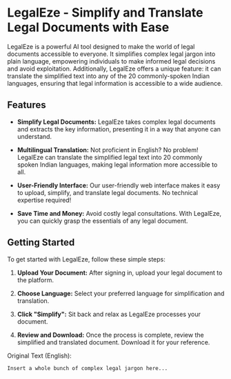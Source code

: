 # LegalEze - Simplify and Translate Legal Documents with Ease

LegalEze is a powerful AI tool designed to make the world of legal documents accessible to everyone. It simplifies complex legal jargon into plain language, empowering individuals to make informed legal decisions and avoid exploitation. Additionally, LegalEze offers a unique feature: it can translate the simplified text into any of the 20 commonly-spoken Indian languages, ensuring that legal information is accessible to a wide audience.

## Features

- **Simplify Legal Documents:** LegalEze takes complex legal documents and extracts the key information, presenting it in a way that anyone can understand.

- **Multilingual Translation:** Not proficient in English? No problem! LegalEze can translate the simplified legal text into 20 commonly spoken Indian languages, making legal information more accessible to all.

- **User-Friendly Interface:** Our user-friendly web interface makes it easy to upload, simplify, and translate legal documents. No technical expertise required!

- **Save Time and Money:** Avoid costly legal consultations. With LegalEze, you can quickly grasp the essentials of any legal document.

## Getting Started

To get started with LegalEze, follow these simple steps:

1. **Upload Your Document:** After signing in, upload your legal document to the platform.

2. **Choose Language:** Select your preferred language for simplification and translation.

3. **Click "Simplify":** Sit back and relax as LegalEze processes your document.

4. **Review and Download:** Once the process is complete, review the simplified and translated document. Download it for your reference.



Original Text (English):

```markdown
Insert a whole bunch of complex legal jargon here...


